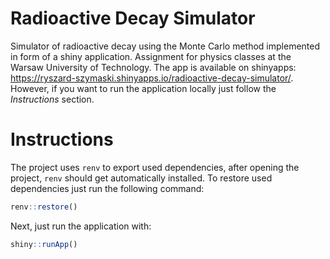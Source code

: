 # Radioactive Decay Simulator

Simulator of radioactive decay using the Monte Carlo method implemented in form of a shiny application. Assignment for physics classes at the Warsaw University of Technology. The app is available on shinyapps: https://ryszard-szymaski.shinyapps.io/radioactive-decay-simulator/. However, if you want to run the application locally just follow the *Instructions* section.

# Instructions
The project uses `renv` to export used dependencies, after opening the project, `renv` should get automatically installed. To restore used dependencies just run the following command: 

```r
renv::restore()
```

Next, just run the application with:

```r
shiny::runApp()
```
